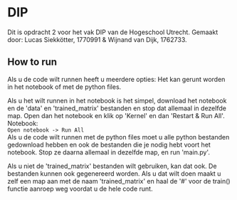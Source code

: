 # DIP

Dit is opdracht 2 voor het vak DIP van de Hogeschool Utrecht. Gemaakt door:
Lucas Siekkötter, 1770991
&
Wijnand van Dijk, 1762733.

## How to run

Als u de code wilt runnen heeft u meerdere opties:
Het kan gerunt worden in het notebook of met de python files.

Als u het wilt runnen in het notebook is het simpel, download het notebook en de 'data' en 'trained_matrix' bestanden en stop dat allemaal in dezelfde map. Open dan het notebook en klik op 'Kernel' en dan 'Restart & Run All'.
Notebook: <br>
`Open notebook -> Run All` <br>
Als u de code wilt runnen met de python files moet u alle python bestanden gedownload hebben en ook de bestanden die je nodig hebt voort het notebook. Stop ze daarna allemaal in dezelfde map, en run 'main.py'.

Als u niet de 'trained_matrix' bestanden wilt gebruiken, kan dat ook. De bestanden kunnen ook gegenereerd worden. Als u dat wilt doen maakt u zelf een map aan met de naam 'trained_matrix' en haal de '#' voor de train() functie aanroep weg voordat u de hele code runt.
